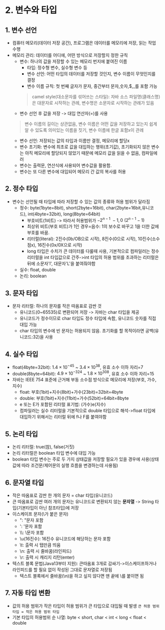 # 2. 변수와 타입
## 1. 변수 선언
- 컴퓨터 메모리(데이터 저장 공간), 프로그램은 데이터를 메모리에 저장, 읽는 작업 수행
- 메모리 관리: 데이터를 어디에, 어떤 방식으로 저장할지 정한 규칙
  - 변수: 하나의 값을 저장할 수 있는 메모리 번지에 붙여진 이름
    - 타입: 정수형 변수, 실수형 변수 등
    - 변수 선언: 어떤 타입의 데이터를 저장할 것인지, 변수 이름이 무엇인지를 결정
    - 변수 이름 규칙: 첫 번째 글자가 문자, 중간부터 문자,숫자,$,\_를 포함 가능
    > camel style(대소문자를 섞어쓰는 스타일): 자바 소스 파일명(클래스명)은 대문자로 시작하는 관례, 변수명은 소문자로 시작하는 관례가 있음
  - 변수 선언 후 값을 저장 -> 대입 연산자(=)를 사용
  > 변수 이름의 길이는 상관없음, 변수 이름은 어떤 값을 저장하고 있는지 쉽게 알 수 있도록 의미있는 이름을 짓기, 변수 이름에 한글 포함x이 관례
  - 변수 선언: 저장되는 값의 타입과 이름만 결정, 메모리에 할당x
  - 변수 초기화: 변수에 최초로 값을 대입하는 행위(초기값), 초기화되지 않은 변수는 아직 메모리에 할당되지 않았기 때문에 메모리 값을 읽을 수 없음, 컴파일에러
  - 변수는 출력문, 연산식에 사용되어 변수값을 활용함.
  - 변수는 또 다른 변수에 대입되어 메모리 간 값의 복사를 허용
## 2. 정수 타입
- 변수는 선언될 때 타입에 따라 저장할 수 있는 값의 종류와 허용 범위가 달라짐
  - 정수: byte(1byte=8bit), short(2byte=16bit), char(2byte=16bit,유니코드), int(4byte=32bit), long(8byte=64bit)
    - 부호비트(1비트) -> 따라서 허용범위가 $-2^{n-1}~-1, 0~(2^{n-1}-1)$
    - 최상위 비트(부호 비트)가 1인 경우=음수: 1의 보수로 바꾸고 1을 더한 값에 부호를 바꿈.
    - 리터럴(literal): 2진수(0b/OB으로 시작), 8진수(0으로 시작), 10진수(소수점x), 16진수(0x/0X으로 시작)
    - long 타입은 수치가 큰 데이터를 다룰때 사용, 기본적으로 컴파일러는 정수 리터럴을 int 타입값으로 간주->int 타입의 허용 범위를 초과하는 리터럴은 뒤에 소문자'l', 대문자'L'을 붙여줘야함
  - 실수: float, double
  - 논리: boolean
## 3. 문자 타입
- 문자 리터럴: 하나의 문자를 작은 따옴표로 감싼 것
  - 유니코드(0~65535)로 변환되어 저장 -> 자바는 char 타입을 제공
  - 유니코드가 정수이므로 char 타입도 정수 타입에 속함, 유니코드 숫자를 직접 대입 가능
  - char 타입의 변수에 빈 문자는 허용되지 않음. 초기화를 할 목적이라면 공백(유니코드:32)을 사용
## 4. 실수 타입
- float(4byte=32bit): $1.4\times 10^{-45}$ ~ $3.4\times 10^{38}$, 유효 소수 이하 자리=7
- double(8byte=64bit): $4.9\times 10^{-324}$ ~ $1.8\times 10^{308}$, 유효 소수 이하 자리=15
- 자바는 IEEE 754 표준에 근거해 부동 소수점 방식으로 메모리에 저장(부호, 가수, 지수)
  - float: 부호(1bit)+지수(8bit)+가수(23bit)=32bit=4byte
  - double: 부호(1bit)+지수(11bit)+가수(52bit)=64bit=8byte
  - e 또는 E가 포함된 리터럴 표기법: (가수)e(지수)
  - 컴파일러는 실수 리터럴을 기본적으로 double 타입으로 해석->float 타입에 대입하기 위해서는 리터럴 뒤에 f나 F를 붙여야함
## 5. 논리 타입
- 논리 리터럴: true(참), false(거짓)
- 논리 리터럴은 boolean 타입 변수에 대입 가능
- boolean 타입 변수는 주로 두 가지 상태값을 저장할 필요가 있을 경우에 사용(상태값에 따라 조건문/제어문의 실행 흐름을 변경하는데 사용됨)
## 6. 문자열 타입
- 작은 따옴표로 감싼 한 개의 문자 = char 타입(유니코드)
- 큰 따옴표로 감싼 여러 개의 문자는 유니코드로 변환되지 않는 **문자열** -> String 타입(기본타입이 아닌 참조타입)에 저장
- 이스케이프 문자(\가 붙은 문자)
  - \": "문자 포함
  - \': '문자 포함
  - \\\\: \문자 포함
  - \u(16진수): 16진수 유니코드에 해당하는 문자 포함
  - \t: 출력 시 탭만큼 띄움
  - \n: 출력 시 줄바꿈(라인피드)
  - \r: 출력 시 캐리지 리턴(enter)
- 텍스트 블록 문법(Java13부터 지원): 큰따옴표 3개로 감싸기->이스케이프하거나 라인피드를 할 필요 없이 작성된 그대로 문자열로 저장됨
  - 텍스트 블록에서 줄바꿈(\n)을 하고 싶지 않다면 맨 끝에 \를 붙이면 됨
## 7. 자동 타입 변환
- 값의 허용 범위가 작은 타입이 허용 범위가 큰 타입으로 대입될 때 발생 `큰 허용 범위 타입 = 작은 허용 범위 타입`
- 기본 타입의 허용범위 순 나열: byte < short, char < int < long < float < double

